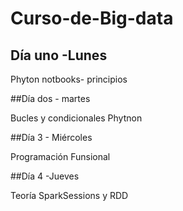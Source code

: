 # Curso-de-Big-data

## Día uno -Lunes

Phyton notbooks- principios

##Día dos - martes

Bucles y condicionales Phytnon

##Día 3 - Miércoles

Programación Funsional

##Día 4 -Jueves

Teoría SparkSessions y RDD
